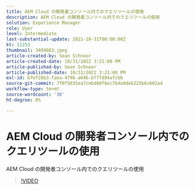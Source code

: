 ```yaml
---
title: AEM Cloud の開発者コンソール内でのクエリツールの使用
description: AEM Cloud の開発者コンソール内でのクエリツールの使用
solution: Experience Manager
role: User
level: Intermediate
last-substantial-update: 2022-10-31T00:00:00Z
kt: 11253
thumbnail: 3409883.jpeg
article-created-by: Sean Schnoor
article-created-date: 10/31/2022 3:21:00 PM
article-published-by: Sean Schnoor
article-published-date: 10/31/2022 3:21:00 PM
exl-id: b7ef28b3-faea-479b-a64b-b777d94afcbb
source-git-commit: 7f0f5035ea7cebd60f6ec7bda9de6225b6c602a4
workflow-type: tm+mt
source-wordcount: '36'
ht-degree: 0%

---
```


# AEM Cloud の開発者コンソール内でのクエリツールの使用

AEM Cloud の開発者コンソール内でのクエリツールの使用

>[!VIDEO](https://video.tv.adobe.com/v/3409883/?quality=12&learn=on)
